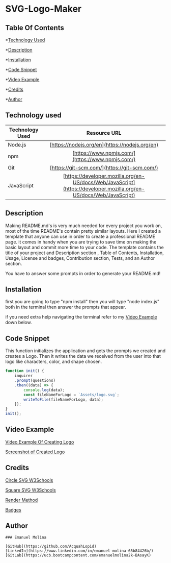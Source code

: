 # SVG-Logo-Maker

## Table Of Contents
*[Technology Used](#technology-used)

*[Description](#description)

*[Installation](#installation)

*[Code Snippet](#code-snippet)

*[Video Example](#video-example)

*[Credits](#credits)

*[Author](#author)

## Technology used

| Technology Used         | Resource URL  |
| -------------           |:-------------:|
| Node.js                 | [https://nodejs.org/en](https://nodejs.org/en) | 
| npm                     | [https://www.npmjs.com/](https://www.npmjs.com/)      |
| Git                     | [https://git-scm.com/](https://git-scm.com/)     | 
| JavaScript              | [https://developer.mozilla.org/en-US/docs/Web/JavaScript](https://developer.mozilla.org/en-US/docs/Web/JavaScript) |

## Description
Making README.md's is very much needed for every project you work on, most of the time README's contain pretty similar layouts. Here I created a template that anyone can use in order to create a professional README page. it comes in handy when you are trying to save time on making the basic layout and commit more time to your code. The template contains the title of your project and Description section , Table of Contents, Installation, Usage, License and badges, Contribution section, Tests, and an Author section. 

You have to answer some prompts in order to generate your README.md!

## Installation
first you are going to type "npm install" then you will type "node index.js" both in the terminal then answer the prompts that appear.

if you need extra help navigating the terminal refer to my [Video Example](#video-example) down below.
## Code Snippet
This function initializes the application and gets the prompts we created and creates a Logo. Then it writes the data we received from the user into that logo like characters, color, and shape chosen.

```JavaScript
function init() {
    inquirer 
    .prompt(questions)
    .then((data) => {
        console.log(data);
        const fileNameForLogo = `Assets/logo.svg`;
        writeToFile(fileNameForLogo, data);
    });
}
init();
```
## Video Example
[Video Example Of Creating Logo](./Video/Professional-README-Generator%20-%20Visual%20Studio%20Code%202023-04-21%2000-31-49.mp4)

[Screenshot of Created Logo](./Video/Screenshot%202023-04-21%20004401.png)
## Credits
[Circle SVG W3Schools](https://www.w3schools.com/graphics/svg_circle.asp)

[Square SVG W3Schools](https://www.w3schools.com/graphics/svg_rect.asp)

[Render Method](https://upmostly.com/tutorials/understand-the-render-method-and-rendering-in-react)

[Badges](https://naereen.github.io/badges/)



## Author
```MD
### Emanuel Molina

[GitHub](https://github.com/AcquahLopid)
[LinkedIn](https://www.linkedin.com/in/emanuel-molina-65b84426b/)
[GitLab](https://ucb.bootcampcontent.com/emanuelmolina2k-BAsayK)

```